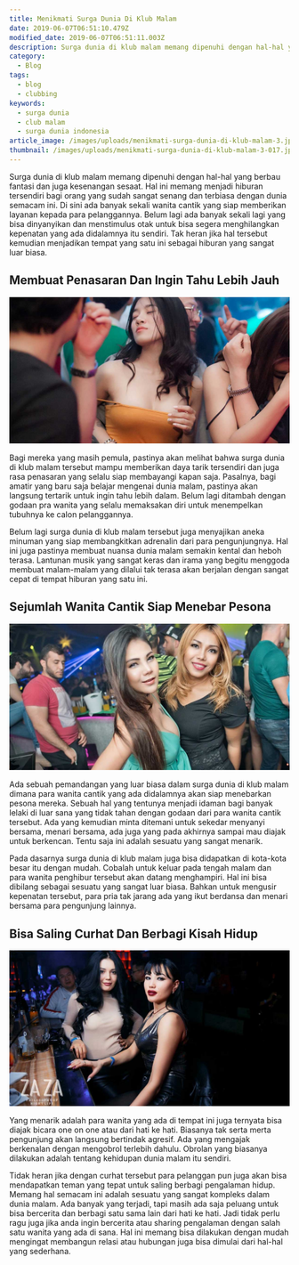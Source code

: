 ```yaml
---
title: Menikmati Surga Dunia Di Klub Malam
date: 2019-06-07T06:51:10.479Z
modified_date: 2019-06-07T06:51:11.003Z
description: Surga dunia di klub malam memang dipenuhi dengan hal-hal yang berbau fantasi dan juga kesenangan sesaat. 
category:
  - Blog
tags:
  - blog
  - clubbing
keywords:
  - surga dunia
  - club malam
  - surga dunia indonesia
article_image: /images/uploads/menikmati-surga-dunia-di-klub-malam-3.jpg
thumbnail: /images/uploads/menikmati-surga-dunia-di-klub-malam-3-017.jpg
---
```

Surga dunia di klub malam memang dipenuhi dengan hal-hal yang berbau fantasi dan juga kesenangan sesaat. Hal ini memang menjadi hiburan tersendiri bagi orang yang sudah sangat senang dan terbiasa dengan dunia semacam ini. Di sini ada banyak sekali wanita cantik yang siap memberikan layanan kepada para pelanggannya. Belum lagi ada banyak sekali lagi yang bisa dinyanyikan dan menstimulus otak untuk bisa segera menghilangkan kepenatan yang ada didalamnya itu sendiri. Tak heran jika hal tersebut kemudian menjadikan tempat yang satu ini sebagai hiburan yang sangat luar biasa.



## Membuat Penasaran Dan Ingin Tahu Lebih Jauh

![Menikmati Surga Dunia Di Klub Malam](/images/uploads/menikmati-surga-dunia-di-klub-malam-3.jpg)

Bagi mereka yang masih pemula, pastinya akan melihat bahwa surga dunia di klub malam tersebut mampu memberikan daya tarik tersendiri dan juga rasa penasaran yang selalu siap membayangi kapan saja. Pasalnya, bagi amatir yang baru saja belajar mengenai dunia malam, pastinya akan langsung tertarik untuk ingin tahu lebih dalam. Belum lagi ditambah dengan godaan pra wanita yang selalu memaksakan diri untuk menempelkan tubuhnya ke calon pelanggannya.

Belum lagi surga dunia di klub malam tersebut juga menyajikan aneka minuman yang siap membangkitkan adrenalin dari para pengunjungnya. Hal ini juga pastinya membuat nuansa dunia malam semakin kental dan heboh terasa. Lantunan musik yang sangat keras dan irama yang begitu menggoda membuat malam-malam yang dilalui tak terasa akan berjalan dengan sangat cepat di tempat hiburan yang satu ini.



## Sejumlah Wanita Cantik Siap Menebar Pesona

![Menikmati Surga Dunia Di Klub Malam](/images/uploads/menikmati-surga-dunia-di-klub-malam-2.jpg)

Ada sebuah pemandangan yang luar biasa dalam surga dunia di klub malam dimana para wanita cantik yang ada didalamnya akan siap menebarkan pesona mereka. Sebuah hal yang tentunya menjadi idaman bagi banyak lelaki di luar sana yang tidak tahan dengan godaan dari para wanita cantik tersebut. Ada yang kemudian minta ditemani untuk sekedar menyanyi bersama, menari bersama, ada juga yang pada akhirnya sampai mau diajak untuk berkencan. Tentu saja ini adalah sesuatu yang sangat menarik.

Pada dasarnya surga dunia di klub malam juga bisa didapatkan di kota-kota besar itu dengan mudah. Cobalah untuk keluar pada tengah malam dan para wanita penghibur tersebut akan datang menghampiri. Hal ini bisa dibilang sebagai sesuatu yang sangat luar biasa. Bahkan untuk mengusir kepenatan tersebut, para pria tak jarang ada yang ikut berdansa dan menari bersama para pengunjung lainnya.



## Bisa Saling Curhat Dan Berbagi Kisah Hidup

![Menikmati Surga Dunia Di Klub Malam](/images/uploads/menikmati-surga-dunia-di-klub-malam-1.jpg)

Yang menarik adalah para wanita yang ada di tempat ini juga ternyata bisa diajak bicara one on one atau dari hati ke hati. Biasanya tak serta merta pengunjung akan langsung bertindak agresif. Ada yang mengajak berkenalan dengan mengobrol terlebih dahulu. Obrolan yang biasanya dilakukan adalah tentang kehidupan dunia malam itu sendiri.

Tidak heran jika dengan curhat tersebut para pelanggan pun juga akan bisa mendapatkan teman yang tepat untuk saling berbagi pengalaman hidup. Memang hal semacam ini adalah sesuatu yang sangat kompleks dalam dunia malam. Ada banyak yang terjadi, tapi masih ada saja peluang untuk bisa bercerita dan berbagi satu sama lain dari hati ke hati. Jadi tidak perlu ragu juga jika anda ingin bercerita atau sharing pengalaman dengan salah satu wanita yang ada di sana. Hal ini memang bisa dilakukan dengan mudah mengingat membangun relasi atau hubungan juga bisa dimulai dari hal-hal yang sederhana.
